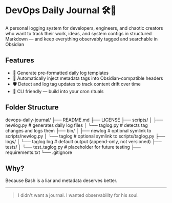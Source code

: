 # DevOps Daily Journal 🛠📓

A personal logging system for developers, engineers, and chaotic creators who want to track their work, ideas, and system configs in structured Markdown — and keep everything observably tagged and searchable in Obsidian

## Features

- 📝 Generate pre-formatted daily log templates
- 🧠 Automatically inject metadata tags into Obsidian-compatible headers
- 🛡 Detect and log tag updates to track content drift over time
- 🧰 CLI friendly — build into your cron rituals

## Folder Structure

devops-daily-journal/
├── README.md
├── LICENSE
├── scripts/
│   ├── newlog.py         # generates daily log files
│   └── taglog.py         # detects tag changes and logs them
├── bin/
│   ├── newlog            # optional symlink to scripts/newlog.py
│   └── taglog            # optional symlink to scripts/taglog.py
├── logs/
│   └── taglog.log        # default output (append-only, not versioned)
├── tests/
│   └── test_taglog.py    # placeholder for future testing
├── requirements.txt
└── .gitignore

## Why?

Because Bash is a liar and metadata deserves better.

---

> I didn't want a journal.
> I wanted observability for his soul.
